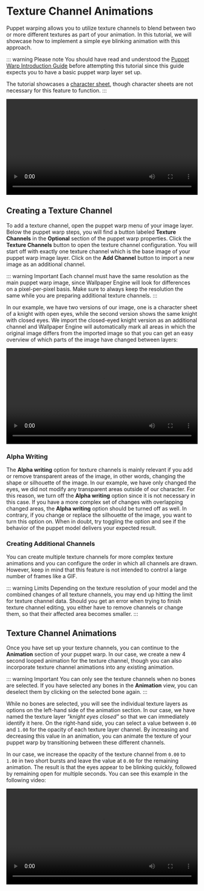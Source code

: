 # Texture Channel Animations

Puppet warping allows you to utilize texture channels to blend between two or more different textures as part of your animation. In this tutorial, we will showcase how to implement a simple eye blinking animation with this approach.

::: warning Please note
You should have read and understood the [Puppet Warp Introduction Guide](/wallpaper-engine-docs/scene/puppet-warp/introduction) before attempting this tutorial since this guide expects you to have a basic puppet warp layer set up.

The tutorial showcases a [character sheet](/wallpaper-engine-docs/scene/puppet-warp/charactersheet), though character sheets are not necessary for this feature to function.
:::

<video width="100%" controls autoplay loop>
  <source src="/videos/puppet_warp_eye_blinking.mp4" type="video/mp4">
  Your browser does not support the video tag.
</video>

## Creating a Texture Channel

To add a texture channel, open the puppet warp menu of your image layer. Below the puppet warp steps, you will find a button labeled **Texture Channels** in the **Optional** section of the puppet warp properties. Click the **Texture Channels** button to open the texture channel configuration. You will start off with exactly one texture channel which is the base image of your puppet warp image layer. Click on the **Add Channel** button to import a new image as an additional channel.

::: warning Important
Each channel must have the same resolution as the main puppet warp image, since Wallpaper Engine will look for differences on a pixel-per-pixel basis. Make sure to always keep the resolution the same while you are preparing additional texture channels.
:::

In our example, we have two versions of our image, one is a character sheet of a knight with open eyes, while the second version shows the same knight with closed eyes. We import the closed-eyed knight version as an additional channel and Wallpaper Engine will automatically mark all areas in which the original image differs from the imported image so that you can get an easy overview of which parts of the image have changed between layers:

<video width="100%" controls loop>
  <source src="/videos/puppet_warp_texture_channel_setup.mp4" type="video/mp4">
  Your browser does not support the video tag.
</video>

### Alpha Writing

The **Alpha writing** option for texture channels is mainly relevant if you add or remove transparent areas of the image, in other words, changing the shape or silhouette of the image. In our example, we have only changed the eyes, we did not modify any transparent areas outside of our character. For this reason, we turn off the **Alpha writing** option since it is not necessary in this case. If you have a more complex set of changes with overlapping changed areas, the **Alpha writing** option should be turned off as well. In contrary, if you change or replace the silhouette of the image, you want to turn this option on. When in doubt, try toggling the option and see if the behavior of the puppet model delivers your expected result.

### Creating Additional Channels

You can create multiple texture channels for more complex texture animations and you can configure the order in which all channels are drawn. However, keep in mind that this feature is not intended to control a large number of frames like a GIF.

::: warning Limits
Depending on the texture resolution of your model and the combined changes of all texture channels, you may end up hitting the limit for texture channel data. Should you get an error when trying to finish texture channel editing, you either have to remove channels or change them, so that their affected area becomes smaller.
:::

## Texture Channel Animations

Once you have set up your texture channels, you can continue to the **Animation** section of your puppet warp. In our case, we create a new 4 second looped animation for the texture channel, though you can also incorporate texture channel animations into any existing animation.

::: warning Important
You can only see the texture channels when no bones are selected. If you have selected any bones in the **Animation** view, you can deselect them by clicking on the selected bone again.
:::

While no bones are selected, you will see the individual texture layers as options on the left-hand side of the animation section. In our case, we have named the texture layer *"knight eyes closed"* so that we can immediately identify it here. On the right-hand side, you can select a value between `0.00` and `1.00` for the opacity of each texture layer channel. By increasing and decreasing this value in an animation, you can animate the texture of your puppet warp by transitioning between these different channels.

In our case, we increase the opacity of the texture channel from `0.00` to `1.00` in two short bursts and leave the value at `0.00` for the remaining animation. The result is that the eyes appear to be blinking quickly, followed by remaining open for multiple seconds. You can see this example in the following video:

<video width="100%" controls loop>
  <source src="/videos/puppet_warp_texture_channel_animation.mp4" type="video/mp4">
  Your browser does not support the video tag.
</video>
